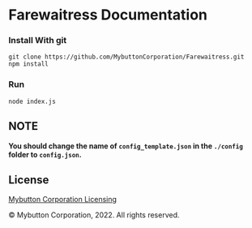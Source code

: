 # Farewaitress Documentation
### Install With git
    
    git clone https://github.com/MybuttonCorporation/Farewaitress.git  
    npm install
    
### Run
    
    
    node index.js
    
    
## NOTE ##

__You should change the name of `config_template.json` in the `./config` folder to `config.json`.__

## License ##
[Mybutton Corporation Licensing](https://mybutton.org/policy)

© Mybutton Corporation, 2022. All rights reserved.
